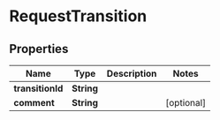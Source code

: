 
# RequestTransition

## Properties
Name | Type | Description | Notes
------------ | ------------- | ------------- | -------------
**transitionId** | **String** |  | 
**comment** | **String** |  |  [optional]



